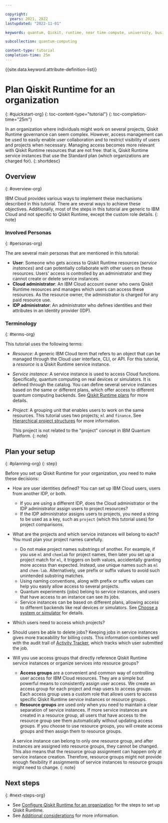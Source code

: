 ```yaml
---

copyright:
  years: 2021, 2022
lastupdated: "2022-11-01"

keywords: quantum, Qiskit, runtime, near time compute, university, business, organization

subcollection: quantum-computing

content-type: tutorial
completion-time: 25m
---
```


{{site.data.keyword.attribute-definition-list}}

# Plan Qiskit Runtime for an organization
{: #quickstart-org}
{: toc-content-type="tutorial"}
{: toc-completion-time="25m"}

In an organization where individuals might work on several projects, Qiskit Runtime governance can seem complex. However, access management can be used to easily enable user collaboration and to restrict visibility of users and projects when necessary. Managing access becomes more relevant with Qiskit Runtime resources that are not free: that is, Qiskit Runtime service instances that use the Standard plan (which organizations are charged for).
{: shortdesc}

## Overview
{: #overview-org}

IBM Cloud provides various ways to implement these mechanisms described in this tutorial. There are several ways to achieve these objectives. Additionally, most of the steps in this tutorial are generic to IBM Cloud and not specific to Qiskit Runtime, except the custom role details.
{: note}

### Involved Personas
{: #personas-org}

The are several main personas that are mentioned in this tutorial:

* **User**: Someone who gets access to Qiskit Runtime resources (_service instances_) and can potentially collaborate with other users on these resources. Users' access is controlled by an administrator and they cannot create or delete service instances.
* **Cloud administrator**: An IBM Cloud account owner who owns Qiskit Runtime resources and manages which users can access these resources. As the resource owner, the administrator is charged for any paid resource use.
* **IDP administrator**: An administrator who defines identities and their attributes in an identity provider (IDP).

### Terminology
{: #terms-org}

This tutorial uses the following terms:

* _Resource_: A generic IBM Cloud term that refers to an object that can be managed through the Cloud user interface, CLI, or API. For this tutorial, a _resource_ is a Qiskit Runtime service instance.
* _Service instance_: A service instance is used to access Cloud functions. Specifically, quantum computing on real devices or simulators. It is defined through the catalog. You can define several service instances based on the same or different plans, which offer access to different quantum computing backends. See [Qiskit Runtime plans](/docs/quantum-computing?topic=quantum-computing-plans) for more details.
* _Project_: A grouping unit that enables users to work on the same resources. This tutorial uses two projects; `ml` and `finance`. See [Hierarchical project structures](/docs/quantum-computing?topic=quantum-computing-considerations-org#nest-org) for more information.

   This project is not related to the "project" concept in IBM Quantum Platform.
   {: note}

## Plan your setup
{: #planning-org}
{: step}

Before you set up Qiskit Runtime for your organization, you need to make these decisions:

* How are user identities defined? You can set up IBM Cloud users, users from another IDP, or both.
   * If you are using a different IDP, does the Cloud administrator or the IDP administrator assign users to project resources?
   * If the IDP administrator assigns users to projects, you need a string to be used as a key, such as `project` (which this tutorial uses) for project comparisons.
* What are the projects and which service instances will belong to each? You must plan your project names carefully.
   * Do not make project names substrings of another. For example, if you use `ml` and `chemlab` for project names, then later you set up a project match for `ml`, it triggers on both values, accidentally granting more access than expected. Instead, use unique names such as `ml` and `chem-lab`. Alternatively, use prefix or suffix values to avoid such unintended substring matches.
   * Using naming conventions, along with prefix or suffix values can help you easily allow access to several projects. 
   * Quantum experiments (jobs) belong to service instances, and users that have access to an instance can see its jobs.
   * Service instances can be based on different plans, allowing access to different backends like real devices or simulators. See [Choose a system or simulator](/docs/quantum-computing?topic=quantum-computing-choose-backend) for details.
* Which users need to access which projects?
* Should users be able to delete jobs? Keeping jobs in service instances gives more traceability for billing costs. This information combines well with the audit trail of [Activity Tracker](/docs/quantum-computing?topic=quantum-computing-considerations-org), which tracks which user submitted the job.
* Will you use access groups that directly reference Qiskit Runtime service instances or organize services into resource groups?
   * **Access groups** are a convenient and common way of controlling user access for IBM Cloud resources. They are a simple but powerful means to consistently assign user access. We create an access group for each project and map users to access groups. Each access group uses a custom role that allows users to access specific Qiskit Runtime service instances or resource groups.
   * **Resource groups** are used only when you need to maintain a clear separation of service instances. If more service instances are created in a resource group, all users that have access to the resource group see them automatically without updating access groups. If you choose to use resource groups, you will create access groups and then assign them to resource groups.

   A service instance can belong to only one resource group, and after instances are assigned into resource groups, they cannot be changed. This also means that the resource group assignment can  happen only at service instance creation. Therefore, resource groups might not provide enough flexibility if assignments of service instances to resource groups might need to change.
   {: note}

## Next steps
{: #next-steps-org}

* See [Configure Qiskit Runtime for an organization](/docs/quantum-computing?topic=quantum-computing-quickstart-steps-org) for the steps to set up Qiskit Runtime.
* See [Additional considerations](/docs/quantum-computing?topic=quantum-computing-considerations-org) for more information. 
